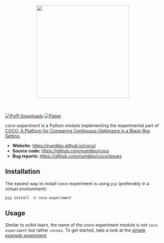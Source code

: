 <h1 align="center">
<img src="https://raw.githubusercontent.com/numbbo/coco/0ea5f5784c5fa0543261d9c104b490d2d95566f9/logo/coco-ex-300.webp" width="300">
</h1><br>

[![PyPI Downloads](https://img.shields.io/pypi/dm/coco-experiment.svg?label=PyPI%20downloads)](
https://pypi.org//)
[![Paper](https://img.shields.io/badge/DOI-10.1080%2F10556788.2020.1808977-blue)](https://doi.org/10.1080/10556788.2020.1808977)

*coco-experiment* is a Python module implementing the experimental part of [COCO: A Platform for Comparing Continuous Optimizers in a Black-Box Setting](https://doi.org/10.1080/10556788.2020.1808977).

- **Website:** https://numbbo.github.io/coco/
- **Source code:** https://github.com/numbbo/coco
- **Bug reports:** https://github.com/numbbo/coco/issues

## Installation

The easiest way to install coco-experiment is using `pip` (preferably in a virtual environment):

```python
pip install -U coco-experiment
```

## Usage

Similar to scikit-learn, the name of the coco-experiment module is _not_ `coco-experiment` but rather `cocoex`.
To get started, take a look at the [simple example experiment](https://github.com/numbbo/coco/blob/9367aecce2ad55eee89c648354ea2e396b844852/code-experiments/build/python/example/example_experiment_complete.py).
